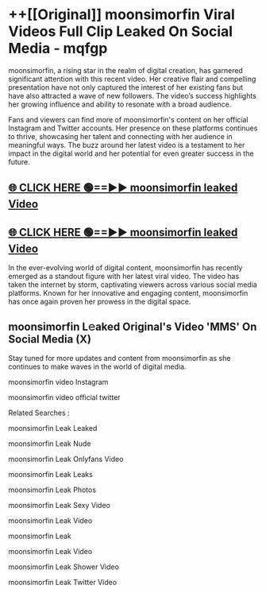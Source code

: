 # ++[[Original]] moonsimorfin Viral Videos Full Clip Leaked On Social Media - mqfgp<br>

moonsimorfin, a rising star in the realm of digital creation, has garnered significant attention with this recent video. Her creative flair and compelling presentation have not only captured the interest of her existing fans but have also attracted a wave of new followers. The video’s success highlights her growing influence and ability to resonate with a broad audience.

Fans and viewers can find more of moonsimorfin's content on her official Instagram and Twitter accounts. Her presence on these platforms continues to thrive, showcasing her talent and connecting with her audience in meaningful ways. The buzz around her latest video is a testament to her impact in the digital world and her potential for even greater success in the future.


## [🌐 CLICK HERE 🟢==►► moonsimorfin leaked Video ](https://onlyclips.site?title=moonsimorfin&ref=git)

## [🌐 CLICK HERE 🟢==►► moonsimorfin leaked Video ](https://onlyclips.site?title=moonsimorfin&ref=git)


In the ever-evolving world of digital content, moonsimorfin has recently emerged as a standout figure with her latest viral video. The video has taken the internet by storm, captivating viewers across various social media platforms. Known for her innovative and engaging content, moonsimorfin has once again proven her prowess in the digital space.



## moonsimorfin L𝚎aked Original's Video 'MMS' On Social Media (X)


Stay tuned for more updates and content from moonsimorfin as she continues to make waves in the world of digital media.

moonsimorfin video Instagram

moonsimorfin video official twitter


Related Searches :

moonsimorfin Leak Leaked

moonsimorfin Leak Nude

moonsimorfin Leak Onlyfans Video

moonsimorfin Leak Leaks

moonsimorfin Leak Photos

moonsimorfin Leak Sexy Video

moonsimorfin Leak Video

moonsimorfin Leak

moonsimorfin Leak Video

moonsimorfin Leak Shower Video

moonsimorfin Leak Twitter Video

